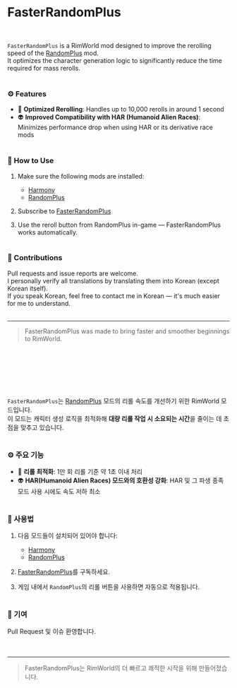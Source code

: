 # FasterRandomPlus  
<br>

`FasterRandomPlus` is a RimWorld mod designed to improve the rerolling speed of the [RandomPlus](https://steamcommunity.com/sharedfiles/filedetails/?id=1434137894&searchtext=randomplus) mod.  
It optimizes the character generation logic to significantly reduce the time required for mass rerolls.
<br><br>

### ⚙️ Features
- 🔁 **Optimized Rerolling**: Handles up to 10,000 rerolls in around 1 second  
- 👽 **Improved Compatibility with HAR (Humanoid Alien Races)**: Minimizes performance drop when using HAR or its derivative race mods
<br><br>

### 🧩 How to Use
1. Make sure the following mods are installed:  
   - [Harmony](https://steamcommunity.com/sharedfiles/filedetails/?id=2009463077)  
   - [RandomPlus](https://steamcommunity.com/sharedfiles/filedetails/?id=1434137894)

2. Subscribe to [FasterRandomPlus](https://steamcommunity.com/sharedfiles/filedetails/?id=3510981573)

3. Use the reroll button from RandomPlus in-game — FasterRandomPlus works automatically.
<br><br>

### 🤝 Contributions
Pull requests and issue reports are welcome.  
I personally verify all translations by translating them into Korean (except Korean itself).  
If you speak Korean, feel free to contact me in Korean — it's much easier for me to understand.
<br><br>

---

> FasterRandomPlus was made to bring faster and smoother beginnings to RimWorld.  

<br><br><br>
---

`FasterRandomPlus`는 [RandomPlus](https://steamcommunity.com/sharedfiles/filedetails/?id=1434137894&searchtext=randomplus) 모드의 리롤 속도를 개선하기 위한 RimWorld 모드입니다.  
이 모드는 캐릭터 생성 로직을 최적화해 **대량 리롤 작업 시 소요되는 시간**을 줄이는 데 초점을 맞추고 있습니다.
<br><br>

### ⚙️ 주요 기능
- 🔁 **리롤 최적화**: 1만 회 리롤 기준 약 1초 이내 처리  
- 👽 **HAR(Humanoid Alien Races) 모드와의 호환성 강화**: HAR 및 그 파생 종족 모드 사용 시에도 속도 저하 최소
<br><br>

### 🧩 사용법
1. 다음 모드들이 설치되어 있어야 합니다:  
   - [Harmony](https://steamcommunity.com/sharedfiles/filedetails/?id=2009463077)  
   - [RandomPlus](https://steamcommunity.com/sharedfiles/filedetails/?id=1434137894)

2. [FasterRandomPlus](https://steamcommunity.com/sharedfiles/filedetails/?id=3510981573)를 구독하세요.

3. 게임 내에서 `RandomPlus`의 리롤 버튼을 사용하면 자동으로 적용됩니다.
<br><br>

### 🤝 기여
Pull Request 및 이슈 환영합니다.  
<br><br>

---

> FasterRandomPlus는 RimWorld의 더 빠르고 쾌적한 시작을 위해 만들어졌습니다.  
